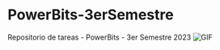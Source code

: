 # PowerBits-3erSemestre
Repositorio de tareas - PowerBits - 3er Semestre 2023 
![GIF](https://user-images.githubusercontent.com/112595518/231920481-c2a4e4ae-5387-444d-b3bc-7152ff46198d.gif)
